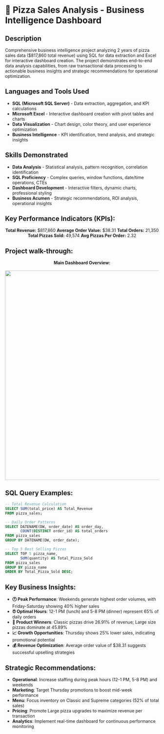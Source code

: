 <h1>🍕 Pizza Sales Analysis - Business Intelligence Dashboard</h1>

<h2>Description</h2>
Comprehensive business intelligence project analyzing 2 years of pizza sales data ($817,860 total revenue) using SQL for data extraction and Excel for interactive dashboard creation. The project demonstrates end-to-end data analysis capabilities, from raw transactional data processing to actionable business insights and strategic recommendations for operational optimization.

<br />

<h2>Languages and Tools Used</h2>

- <b>SQL (Microsoft SQL Server)</b> - Data extraction, aggregation, and KPI calculations
- <b>Microsoft Excel</b> - Interactive dashboard creation with pivot tables and charts  
- <b>Data Visualization</b> - Chart design, color theory, and user experience optimization
- <b>Business Intelligence</b> - KPI identification, trend analysis, and strategic insights

<h2>Skills Demonstrated</h2>

- <b>Data Analysis</b> - Statistical analysis, pattern recognition, correlation identification
- <b>SQL Proficiency</b> - Complex queries, window functions, date/time operations, CTEs
- <b>Dashboard Development</b> - Interactive filters, dynamic charts, professional styling
- <b>Business Acumen</b> - Strategic recommendations, ROI analysis, operational insights

<h2>Key Performance Indicators (KPIs):</h2>

<p align="center">
<b>Total Revenue:</b> $817,860 
<b>Average Order Value:</b> $38.31 
<b>Total Orders:</b> 21,350
<br/>
<b>Total Pizzas Sold:</b> 49,574 
<b>Avg Pizzas Per Order:</b> 2.32
</p>

<h2>Project walk-through:</h2>

<p align="center">
<b>Main Dashboard Overview:</b> <br/>
<b></b> <br/>
<img width="1243" height="685" alt="Image" src="https://github.com/user-attachments/assets/4331903a-92d5-4649-9564-8d5e1ac8cc08" />
<br />
<h2>SQL Query Examples:</h2>

```sql
-- Total Revenue Calculation
SELECT SUM(total_price) AS Total_Revenue 
FROM pizza_sales;

-- Daily Order Patterns
SELECT DATENAME(DW, order_date) AS order_day, 
       COUNT(DISTINCT order_id) AS total_orders
FROM pizza_sales
GROUP BY DATENAME(DW, order_date);

-- Top 5 Best Selling Pizzas
SELECT TOP 5 pizza_name, 
       SUM(quantity) AS Total_Pizza_Sold
FROM pizza_sales
GROUP BY pizza_name
ORDER BY Total_Pizza_Sold DESC;
```

<h2>Key Business Insights:</h2>

- **🕐 Peak Performance**: Weekends generate highest order volumes, with Friday-Saturday showing 40% higher sales
- **⏰ Optimal Hours**: 12-1 PM (lunch) and 5-8 PM (dinner) represent 65% of daily orders  
- **🍕 Product Winners**: Classic pizzas drive 26.91% of revenue; Large size pizzas dominate at 45.89%
- **📈 Growth Opportunities**: Thursday shows 25% lower sales, indicating promotional potential
- **💰 Revenue Optimization**: Average order value of $38.31 suggests successful upselling strategies

<h2>Strategic Recommendations:</h2>

- **Operational**: Increase staffing during peak hours (12-1 PM, 5-8 PM) and weekends
- **Marketing**: Target Thursday promotions to boost mid-week performance  
- **Menu**: Focus inventory on Classic and Supreme categories (52% of total sales)
- **Pricing**: Promote Large pizza upgrades to maximize revenue per transaction
- **Analytics**: Implement real-time dashboard for continuous performance monitoring
